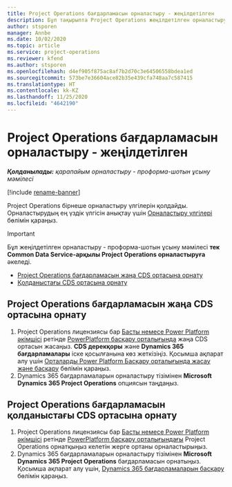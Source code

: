 ```yaml
---
title: Project Operations бағдарламасын орналастыру - жеңілдетілген
description: Бұл тақырыпта Project Operations жеңілдетілген орналастыру бағдарламасын орнату амалы туралы ақпарат берілген - проформа-шотын ұсыну мәмілесі.
author: stsporen
manager: Annbe
ms.date: 10/02/2020
ms.topic: article
ms.service: project-operations
ms.reviewer: kfend
ms.author: stsporen
ms.openlocfilehash: d4ef905f875ac8af7b2d70c3e64506558bdea1ed
ms.sourcegitcommit: 573be7e36604ace82b35e439cfa748aa7c587415
ms.translationtype: HT
ms.contentlocale: kk-KZ
ms.lasthandoff: 11/25/2020
ms.locfileid: "4642190"
---
```

# <a name="deploy-project-operations---lite"></a>Project Operations бағдарламасын орналастыру - жеңілдетілген

_**Қолданылады:** қарапайым орналастыру - проформа-шотын ұсыну мәмілесі_

[!include [rename-banner](~/includes/cc-data-platform-banner.md)]

Project Operations бірнеше орналастыру үлгілерін қолдайды. Орналастырудың ең үздік үлгісін анықтау үшін [Орналастыру үлгілері](determine-deployment-type.md) бөлімін қараңыз.


> [!IMPORTANT]
> Бұл жеңілдетілген орналастыру - проформа-шотын ұсыну мәмілесі **тек Common Data Service-арқылы Project Operations орналастыруға** әкеледі.

- [Project Operations бағдарламасын жаңа CDS ортасына орнату](#new)
- [Қолданыстағы CDS ортасына орнату](#existing)



## <a name="install-project-operations-to-a-new-cds-environment"></a><a name="new"></a>Project Operations бағдарламасын жаңа CDS ортасына орнату

1. Project Operations лицензиясы бар [Басты немесе Power Platform әкімшісі](https://docs.microsoft.com/power-platform/admin/global-service-administrators-can-administer-without-license) ретінде [PowerPlatform басқару орталығында](https://admin.powerplatform.com) жаңа CDS ортасын жасаңыз. **CDS дерекқоры** және **Dynamics 365 бағдарламалары** іске қосылғанына көз жеткізіңіз. Қосымша ақпарат алу үшін [Орталарды Power Platform Басқару орталығында жасау және басқару](https://docs.microsoft.com/power-platform/admin/create-environment#create-an-environment-in-the-power-platform-admin-center) бөлімін қараңыз.
2. Dynamics 365 бағдарламаларын орналастыру тізімінен **Microsoft Dynamics 365 Project Operations** опциясын таңдаңыз.


## <a name="install-project-operations-to-an-existing-cds-environment"></a><a name="existing"></a>Project Operations бағдарламасын қолданыстағы CDS ортасына орнату

1. Project Operations лицензиясы бар [Басты немесе Power Platform әкімшісі](https://docs.microsoft.com/power-platform/admin/global-service-administrators-can-administer-without-license) ретінде [PowerPlatform басқару орталығындағы](https://admin.powerplatform.com) Project Operations орнатқыңыз келетін жерге ортаны орналастырыңыз.
2. Dynamics 365 бағдарламаларын орналастыру тізімінен **Microsoft Dynamics 365 Project Operations** бағдарламасын орнатыңыз. Қосымша ақпарат алу үшін, [Dynamics 365 бағдарламаларын басқару](https://docs.microsoft.com/power-platform/admin/manage-apps) бөлімін қараңыз.


